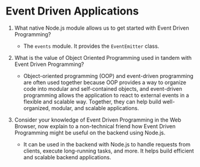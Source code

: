 # Event Driven Applications

1. What native Node.js module allows us to get started with Event Driven Programming?

   - The `events` module. It provides the `EventEmitter` class.

2. What is the value of Object Oriented Programming used in tandem with Event Driven Programming?

   - Object-oriented programming (OOP) and event-driven programming are often used together because OOP provides a way to organize code into modular and self-contained objects, and event-driven programming allows the application to react to external events in a flexible and scalable way. Together, they can help build well-organized, modular, and scalable applications.

3. Consider your knowledge of Event Driven Programming in the Web Browser, now explain to a non-technical friend how Event Driven Programming might be useful on the backend using Node.js.

   - It can be used in the backend with Node.js to handle requests from clients, execute long-running tasks, and more. It helps build efficient and scalable backend applications.

